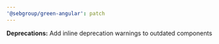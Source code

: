 ```yaml
---
'@sebgroup/green-angular': patch
---
```


**Deprecations:** Add inline deprecation warnings to outdated components
